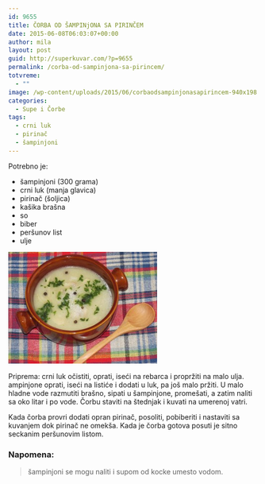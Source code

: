 ```yaml
---
id: 9655
title: ČORBA OD ŠAMPINjONA SA PIRINČEM
date: 2015-06-08T06:03:07+00:00
author: mila
layout: post
guid: http://superkuvar.com/?p=9655
permalink: /corba-od-sampinjona-sa-pirincem/
totvreme:
  - ""
image: /wp-content/uploads/2015/06/corbaodsampinjonasapirincem-940x198.jpg
categories:
  - Supe i Čorbe
tags:
  - crni luk
  - pirinač
  - šampinjoni
---
```

Potrebno je:  
* šampinjoni (300 grama)  
* crni luk (manja glavica)  
* pirinač (šoljica)  
* kašika brašna  
* so  
* biber  
* peršunov list  
* ulje

[<img class="alignnone size-medium wp-image-9656" src="/wp-content/uploads/2015/06/corbaodsampinjonasapirincem-300x225.jpg" alt="corbaodsampinjonasapirincem" width="300" height="225" />](/wp-content/uploads/2015/06/corbaodsampinjonasapirincem-e1433742982472.jpg)

Priprema: crni luk očistiti, oprati, iseći na rebarca i propržiti na malo ulja.  ampinjone oprati, iseći na listiće i dodati u luk, pa još malo pržiti. U malo hladne vode razmutiti brašno, sipati u šampinjone, promešati, a zatim naliti sa oko litar i po vode. Čorbu staviti na štednjak i kuvati na umerenoj vatri.

Kada čorba provri dodati opran pirinač, posoliti, pobiberiti i nastaviti sa kuvanjem dok pirinač ne omekša. Kada je čorba gotova posuti je sitno seckanim peršunovim listom.

### Napomena:
> šampinjoni se mogu naliti i supom od kocke umesto vodom.